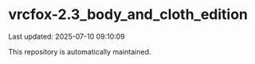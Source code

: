 # vrcfox-2.3_body_and_cloth_edition

Last updated: 2025-07-10 09:10:09

This repository is automatically maintained.
